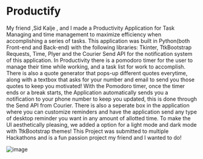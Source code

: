 # Productify

My friend ,Sid Kalje , and I made a Productivity Application for Task Managing and time management to maximize efficiency when accomplishing a series of tasks. This application was built in Python(both Front-end and Back-end) with the following libraries: Tkinter, TtkBootstrap Requests, Time, Plyer and the Courier Send API for the notification system of this application. In Productivity there is a pomodoro timer for the user to manage their time while working, and a task list for work to accomplish. There is also a quote generator that pops-up different quotes everytime, along with a textbox that asks for your number and email to send you those quotes to keep you motivated! With the Pomodoro timer, once the timer ends or a break starts, the Application automatically sends you a notification to your phone number to keep you updated, this is done through the Send API from Courier. There is also a seperate box in the application where you can customize reminders and have the application send any type of desktop reminder you want in any amount of allotted time. To make the UI aesthetically pleasing, we added a option for a light mode and dark mode with TtkBootstrap themes! This Project was submitted to multiple Hackathons and is a fun passion project my friend and I wanted to do! 

![image](https://user-images.githubusercontent.com/112336121/220042520-1421d416-133d-4659-a8f4-36f4d9c0ccad.png)
